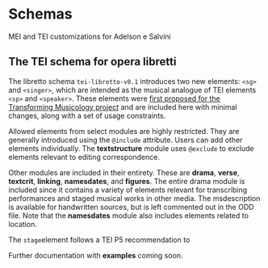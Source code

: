# Schemas
MEI and TEI customizations for Adelson e Salvini

## The TEI schema for opera libretti 

The libretto schema `tei-libretto-v0.1` introduces two new elements: `<sg>` and `<singer>`, which are intended as the musical analogue of TEI elements `<sp>` and `<speaker>`. These elements were <a href="https://tm.web.ox.ac.uk/blog/marking-up-opera" target="_blank">first proposed for the Transforming Musicology project</a> and are included here with minimal changes, along with a set of usage constraints.

Allowed elements from select modules are highly restricted. They are generally introduced using the  `@include` attribute. Users can add other elements individually. The __textstructure__ module uses `@exclude` to exclude elements relevant to editing correspondence.

Other modules are included in their entirety. These are __drama__, __verse__, __textcrit__, __linking__, __namesdates__, and __figures__. The entire drama module is included since it contains a variety of elements relevant for transcribing performances and staged musical works in other media. The msdescription is available for handwritten sources, but is left commented out in the ODD file. Note that the __namesdates__ module also includes elements related to location.


The `stage`element follows a TEI P5 recommendation to 



Further documentation with __examples__ coming soon.